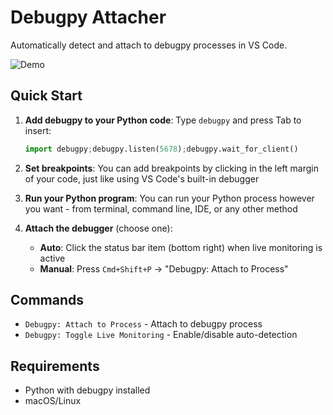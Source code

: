 # Debugpy Attacher

Automatically detect and attach to debugpy processes in VS Code.

![Demo](debug-attach.gif)

## Quick Start

1. **Add debugpy to your Python code**: Type `debugpy` and press Tab to insert:

   ```python
   import debugpy;debugpy.listen(5678);debugpy.wait_for_client()
   ```

2. **Set breakpoints**: You can add breakpoints by clicking in the left margin of your code, just like using VS Code's built-in debugger

3. **Run your Python program**: You can run your Python process however you want - from terminal, command line, IDE, or any other method

4. **Attach the debugger** (choose one):
   - **Auto**: Click the status bar item (bottom right) when live monitoring is active
   - **Manual**: Press `Cmd+Shift+P` → "Debugpy: Attach to Process"


## Commands

- `Debugpy: Attach to Process` - Attach to debugpy process
- `Debugpy: Toggle Live Monitoring` - Enable/disable auto-detection

## Requirements

- Python with debugpy installed
- macOS/Linux
